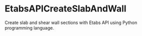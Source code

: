 # EtabsAPICreateSlabAndWall
Create slab and shear wall sections with Etabs API using Python programming language.
